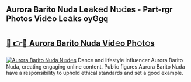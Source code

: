 ## Aurora Barito Nuda Le𝚊k𝚎d N𝚞𝚍es - Part-rgr Photos Vid𝚎o Le𝚊ks oyGgq

# <h2><a href="http://fbftlng.evod.top/?m=Aurora+Barito+Nuda">🔗 👉🔴 Aurora Barito Nuda Vid𝚎o Ph𝚘t𝚘s</a></h2>

[![Aurora Barito Nuda N𝚞d𝚎s](https://i.imgur.com/8V9OHl7.gif)](http://fbftlng.evod.top/?m=Aurora+Barito+Nuda)
Dance and lifestyle influencer Aurora Barito Nuda, creating engaging online content. Public figures Aurora Barito Nuda have a responsibility to uphold ethical standards and set a good example. 
